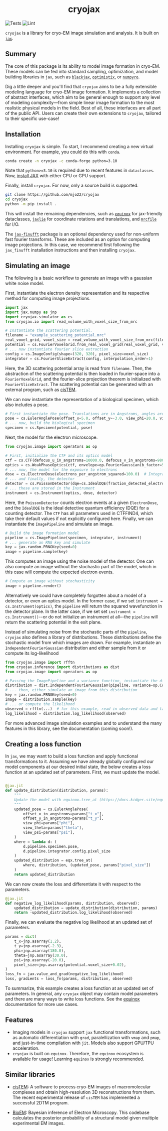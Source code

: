 <h1 align='center'>cryojax</h1>

![Tests](https://github.com/mjo22/cryojax/actions/workflows/testing.yml/badge.svg)
![Lint](https://github.com/mjo22/cryojax/actions/workflows/black.yml/badge.svg)

`cryojax` is a library for cryo-EM image simulation and analysis. It is built on [`jax`](https://github.com/google/jax).

## Summary

The core of this package is its ability to model image formation in cryo-EM. These models can be fed into standard sampling, optimization, and model building libraries in `jax`, such as [`blackjax`](https://github.com/blackjax-devs/blackjax), [`optimistix`](https://github.com/patrick-kidger/optimistix), or [`numpyro`](https://github.com/pyro-ppl/numpyro).

Dig a little deeper and you'll find that `cryojax` aims to be a fully extensible modeling language for cryo-EM image formation. It implements a collection of abstract interfaces, which aim to be general enough to support any level of modeling complexity—from simple linear image formation to the most realistic physical models in the field. Best of all, these interfaces are all part of the public API. Users can create their own extensions to `cryojax`, tailored to their specific use-case!

## Installation

Installing `cryojax` is simple. To start, I recommend creating a new virtual environment. For example, you could do this with `conda`.

```bash
conda create -n cryojax -c conda-forge python=3.10
```

Note that `python>=3.10` is required due to recent features in `dataclasses`. Now, [install JAX](https://github.com/google/jax#installation) with either CPU or GPU support.

Finally, install `cryojax`. For now, only a source build is supported.

```bash
git clone https://github.com/mjo22/cryojax
cd cryojax
python -m pip install .
```

This will install the remaining dependencies, such as [`equinox`](https://github.com/patrick-kidger/equinox/) for jax-friendly dataclasses, [`jaxlie`](https://github.com/brentyi/jaxlie) for coordinate rotations and translations, and [`mrcfile`](https://github.com/ccpem/mrcfile) for I/O.

The [`jax-finufft`](https://github.com/dfm/jax-finufft) package is an optional dependency used for non-uniform fast fourier transforms. These are included as an option for computing image projections. In this case, we recommend first following the `jax_finufft` installation instructions and then installing `cryojax`.

## Simulating an image

The following is a basic workflow to generate an image with a gaussian white noise model.

First, instantiate the electron density representation and its respective method for computing image projections.

```python
import jax
import jax.numpy as jnp
import cryojax.simulator as cs
from cryojax.io import read_volume_with_voxel_size_from_mrc

# Instantiate the scattering potential.
filename = "example_scattering_potential.mrc"
real_voxel_grid, voxel_size = read_volume_with_voxel_size_from_mrc(filename)
potential = cs.FourierVoxelGrid.from_real_voxel_grid(real_voxel_grid, voxel_size)
# ... now instantiate fourier slice extraction
config = cs.ImageConfig(shape=(320, 320), pixel_size=voxel_size)
integrator = cs.FourierSliceExtract(config, interpolation_order=1)
```

Here, the 3D scattering potential array is read from `filename`. Then, the abstraction of the scattering potential is then loaded in fourier-space into a `FourierVoxelGrid`, and the fourier-slice projection theorem is initialized with `FourierSliceExtract`. The scattering potential can be generated with an external program, such as [cisTEM](https://github.com/timothygrant80/cisTEM).

We can now instantiate the representation of a biological specimen, which also includes a pose.

```python
# First instantiate the pose. Translations are in Angstroms, angles are in degrees
pose = cs.EulerAnglePose(offset_x=5.0, offset_y=-3.0, view_phi=20.0, view_theta=80.0, view_psi=-10.0, degrees=True)
# ... now, build the biological specimen
specimen = cs.Specimen(potential, pose)
```

Next, the model for the electron microscope.

```python
from cryojax.image import operators as op

# First, initialize the CTF and its optics model
ctf = cs.CTF(defocus_u_in_angstroms=10000.0, defocus_v_in_angstroms=9800.0, astigmatism_angle=10.0, voltage_in_kilovolts=300.0)
optics = cs.WeakPhaseOptics(ctf, envelope=op.FourierGaussian(b_factor=5.0))  # defocus and b_factor in Angstroms and Angstroms^2, respectively
# ... now, the model for the exposure to electrons
dose = cs.ElectronDose(electrons_per_angstrom_squared=100.0)  # Integrated dose rate in electrons / Angstrom^2
# ... and finally, the detector
detector = cs.PoissonDetector(dqe=cs.IdealDQE(fraction_detected_electrons=1.0))
# ... these are stored in the Instrument
instrument = cs.Instrument(optics, dose, detector)
```

Here, the `PoissonDetector` counts electron events at a given `ElectronDose`, and the `IdealDQE` is the ideal detective quantum efficiency (DQE) for a counting detector. The `CTF` has all parameters used in CTFFIND4, which take their default values if not
explicitly configured here. Finally, we can instantiate the `ImagePipeline` and simulate an image.

```python
# Build the image formation model
pipeline = cs.ImagePipeline(specimen, integrator, instrument)
# ... generate an RNG key and simulate
key = jax.random.PRNGKey(seed=0)
image = pipeline.sample(key)
```

This computes an image using the noise model of the detector. One can also compute an image without the stochastic part of the model, which in this case will compute the expected electron events.

```python
# Compute an image without stochasticity
image = pipeline.render()
```

Alternatively we could have completely forgotten about a model of a detector, or even an optics model. In the former case, if we set `instrument = cs.Instrument(optics)`, the `pipeline` will return the squared wavefunction in the detector plane. In the latter case, if we set set `instrument = cs.Instrument()`--or do not initialize an instrument at all–-the `pipeline` will return the scattering potential in the exit plane. 

Instead of simulating noise from the stochastic parts of the `pipeline`, `cryojax` also defines a library of distributions. These distributions define the stochastic model from which images are drawn. For example, instantiate an `IndependentFourierGaussian` distribution and either sample from it or compute its log-likelihood

```python
from cryojax.image import rfftn
from cryojax.inference import distributions as dist
from cryojax.image import operators as op

# Passing the ImagePipeline and a variance function, instantiate the distribution
distribution = dist.IndependentFourierGaussian(pipeline, variance=op.Constant(1.0))
# ... then, either simulate an image from this distribution
key = jax.random.PRNGKey(seed=0)
image = distribution.sample(key)
# ... or compute the likelihood
observed = rfftn(...)  # for this example, read in observed data and take FFT
log_likelihood = distribution.log_likelihood(observed)
```

For more advanced image simulation examples and to understand the many features in this library, see the documentation (coming soon!).

## Creating a loss function

In `jax`, we may want to build a loss function and apply functional transformations to it. Assuming we have already globally configured our model components at our desired initial state, the below creates a loss function at an updated set of parameters. First, we must update the model.

```python

@jax.jit
def update_distribution(distribution, params):
    """
    Update the model with equinox.tree_at (https://docs.kidger.site/equinox/api/manipulation/#equinox.tree_at).
    """
    updated_pose = cs.EulerAnglePose(
        offset_x_in_angstroms=params["t_x"],
        offset_y_in_angstroms=params["t_y"],
        view_phi=params["phi"],
        view_theta=params["theta"],
        view_psi=params["psi"],
    )
    where = lambda d: (
        d.pipeline.specimen.pose,
        d.pipeline.integrator.config.pixel_size
    )
    updated_distribution = eqx.tree_at(
        where, distribution, (updated_pose, params["pixel_size"])
    )
    return updated_distribution
```

We can now create the loss and differentiate it with respect to the parameters.

```python
@jax.jit
def negative_log_likelihood(params, distribution, observed):
    updated_distribution = update_distribution(distribution, params)
    return -updated_distribution.log_likelihood(observed)
```

Finally, we can evaluate the negative log likelihood at an updated set of parameters.

```python
params = dict(
    t_x=jnp.asarray(1.2),
    t_y=jnp.asarray(-2.3),
    phi=jnp.asarray(180.0),
    theta=jnp.asarray(30.0),
    psi=jnp.asarray(-20.0),
    pixel_size=jnp.asarray(potential.voxel_size+0.02),
)
loss_fn = jax.value_and_grad(negative_log_likelihood)
loss, gradients = loss_fn(params, distribution, observed)
```

To summarize, this example creates a loss function at an updated set of parameters. In general, any `cryojax` object may contain model parameters and there are many ways to write loss functions. See the [equinox](https://github.com/patrick-kidger/equinox/) documentation for more use cases.

## Features

- Imaging models in `cryojax` support `jax` functional transformations, such as automatic differentiation with `grad`, paralellization with `vmap` and `pmap`, and just-in-time compilation with `jit`. Models also support GPU/TPU acceleration.
- `cryojax` is built on `equinox`. Therefore, the `equinox` ecosystem is available for usage! Learning `equinox` is strongly recommended.

## Similar libraries

- [cisTEM](https://github.com/timothygrant80/cisTEM): A software to process cryo-EM images of macromolecular complexes and obtain high-resolution 3D reconstructions from them. The recent experimental release of `cisTEM` has implemented a successful 2DTM program.

- [BioEM](https://github.com/bio-phys/BioEM): Bayesian inference of Electron Microscopy. This codebase calculates the posterior probability of a structural model given multiple experimental EM images.
